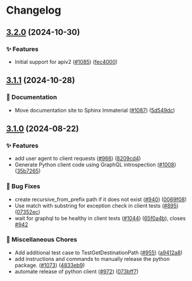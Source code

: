 # Changelog

## [3.2.0](https://github.com/chanzuckerberg/cryoet-data-portal/compare/cryoet-data-portal-python-client-v3.1.1...cryoet-data-portal-python-client-v3.2.0) (2024-10-30)


### ✨ Features

* Initial support for apiv2 ([#1085](https://github.com/chanzuckerberg/cryoet-data-portal/issues/1085)) ([fec4000](https://github.com/chanzuckerberg/cryoet-data-portal/commit/fec400066d03361f68a9a12865842b83930f410c))

## [3.1.1](https://github.com/chanzuckerberg/cryoet-data-portal/compare/cryoet-data-portal-python-client-v3.1.0...cryoet-data-portal-python-client-v3.1.1) (2024-10-28)


### 📝 Documentation

* Move documentation site to Sphinx Immaterial ([#1087](https://github.com/chanzuckerberg/cryoet-data-portal/issues/1087)) ([5d549dc](https://github.com/chanzuckerberg/cryoet-data-portal/commit/5d549dce37e69c1e9ddbf76c8cfaf28581419cda))

## [3.1.0](https://github.com/chanzuckerberg/cryoet-data-portal/compare/cryoet-data-portal-python-client-v3.0.3...cryoet-data-portal-python-client-v3.1.0) (2024-08-22)


### ✨ Features

* add user agent to client requests ([#966](https://github.com/chanzuckerberg/cryoet-data-portal/issues/966)) ([8209cd4](https://github.com/chanzuckerberg/cryoet-data-portal/commit/8209cd46cb8ab21341c7ee94672db3bae78f9aa2))
* Generate Python client code using GraphQL introspection ([#1008](https://github.com/chanzuckerberg/cryoet-data-portal/issues/1008)) ([35b7265](https://github.com/chanzuckerberg/cryoet-data-portal/commit/35b72656e77132c9d64cc077705da8940bb29e44))


### 🐞 Bug Fixes

* create recursive_from_prefix path if it does not exist ([#940](https://github.com/chanzuckerberg/cryoet-data-portal/issues/940)) ([0069f08](https://github.com/chanzuckerberg/cryoet-data-portal/commit/0069f080987ac05efef82d024cb17f4dc307a0f3))
* Use match with substring for exception check in client tests ([#895](https://github.com/chanzuckerberg/cryoet-data-portal/issues/895)) ([07352ec](https://github.com/chanzuckerberg/cryoet-data-portal/commit/07352ecdb8c6f50ffe97ff7be9777c0cf6dd66cb))
* wait for graphql to be healthy in client tests ([#1044](https://github.com/chanzuckerberg/cryoet-data-portal/issues/1044)) ([65f0a4b](https://github.com/chanzuckerberg/cryoet-data-portal/commit/65f0a4b76783ad32bbe439f62fc32f0cae3ae646)), closes [#942](https://github.com/chanzuckerberg/cryoet-data-portal/issues/942)


### 🧹 Miscellaneous Chores

* Add additional test case to TestGetDestinationPath ([#955](https://github.com/chanzuckerberg/cryoet-data-portal/issues/955)) ([a9412a8](https://github.com/chanzuckerberg/cryoet-data-portal/commit/a9412a80f3b24ff94b0803fdd59d3583b4521706))
* add instructions and commands to manually release the python package. ([#1073](https://github.com/chanzuckerberg/cryoet-data-portal/issues/1073)) ([4833eb9](https://github.com/chanzuckerberg/cryoet-data-portal/commit/4833eb95d32ee06a5608e69d6aebf013b1c9fd73))
* automate release of python client ([#972](https://github.com/chanzuckerberg/cryoet-data-portal/issues/972)) ([073bff7](https://github.com/chanzuckerberg/cryoet-data-portal/commit/073bff7180e2ac3b390cac6a5665b63a7f00e472))
